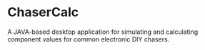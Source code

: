 # ChaserCalc

A JAVA-based desktop application for simulating and calculating component values for common electronic DIY chasers.
